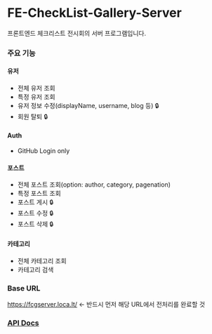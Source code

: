 # FE-CheckList-Gallery-Server
프론트엔드 체크리스트 전시회의 서버 프로그램입니다.

### 주요 기능

#### 유저

- 전체 유저 조회
- 특정 유저 조회
- 유저 정보 수정(displayName, username, blog 등) 🔒
- 회원 탈퇴 🔒

#### Auth

- GitHub Login only

#### 포스트

- 전체 포스트 조회(option: author, category, pagenation)
- 특정 포스트 조회
- 포스트 게시 🔒
- 포스트 수정 🔒
- 포스트 삭제 🔒

#### 카테고리

- 전체 카테고리 조회
- 카테고리 검색

### Base URL

https://fcgserver.loca.lt/ <- 반드시 먼저 해당 URL에서 전처리를 완료할 것


### [API Docs](https://documenter.getpostman.com/view/20912371/UzBiQ9Nk#d25de983-9794-4814-92f5-9075afdab61c)
